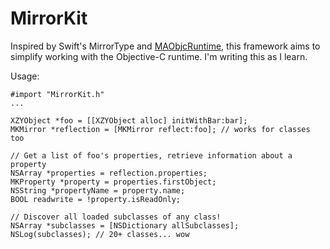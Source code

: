# MirrorKit

Inspired by Swift's MirrorType and [MAObjcRuntime](https://github.com/mikeash/MAObjCRuntime), this framework aims to simplify working with the Objective-C runtime. I'm writing this as I learn.

Usage:

``` objc
#import "MirrorKit.h"
...

XZYObject *foo = [[XZYObject alloc] initWithBar:bar];
MKMirror *reflection = [MKMirror reflect:foo]; // works for classes too

// Get a list of foo's properties, retrieve information about a property
NSArray *properties = reflection.properties;
MKProperty *property = properties.firstObject;
NSString *propertyName = property.name;
BOOL readwrite = !property.isReadOnly;

// Discover all loaded subclasses of any class!
NSArray *subclasses = [NSDictionary allSubclasses];
NSLog(subclasses); // 20+ classes... wow
```
